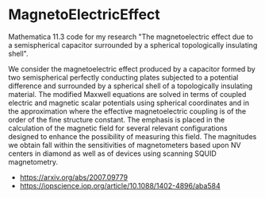 # MagnetoElectricEffect
Mathematica 11.3 code for my research "The magnetoelectric effect due to a semispherical capacitor surrounded by a spherical topologically insulating shell".

We consider the magnetoelectric effect produced by a capacitor formed by two semispherical perfectly conducting plates subjected to a potential difference and surrounded by a spherical shell of a topologically insulating material. The modified Maxwell equations are solved in terms of coupled electric and magnetic scalar potentials using spherical coordinates and in the approximation where the effective magnetoelectric coupling is of the order of the fine structure constant. The emphasis is placed in the calculation of the magnetic field for several relevant configurations designed to enhance the possibility of measuring this field. The magnitudes we obtain fall within the sensitivities of magnetometers based upon NV centers in diamond as well as of devices using scanning SQUID magnetometry.

* https://arxiv.org/abs/2007.09779
* https://iopscience.iop.org/article/10.1088/1402-4896/aba584
